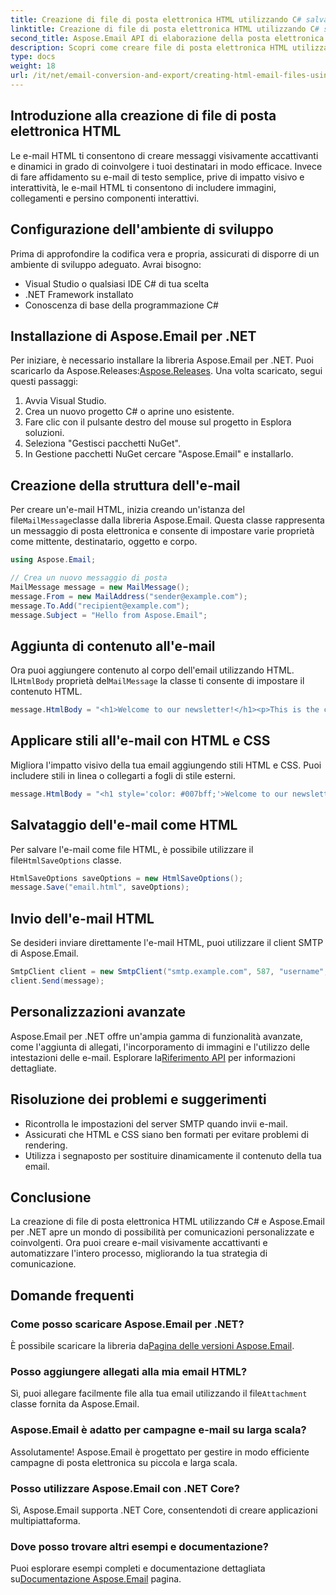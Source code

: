 ```yaml
---
title: Creazione di file di posta elettronica HTML utilizzando C# salva come HTML
linktitle: Creazione di file di posta elettronica HTML utilizzando C# salva come HTML
second_title: Aspose.Email API di elaborazione della posta elettronica .NET
description: Scopri come creare file di posta elettronica HTML utilizzando C# e Aspose.Email per .NET. Guida passo passo con codice sorgente per una perfetta personalizzazione della posta elettronica.
type: docs
weight: 18
url: /it/net/email-conversion-and-export/creating-html-email-files-using-csharp-save-as-html/
---
```


## Introduzione alla creazione di file di posta elettronica HTML

Le e-mail HTML ti consentono di creare messaggi visivamente accattivanti e dinamici in grado di coinvolgere i tuoi destinatari in modo efficace. Invece di fare affidamento su e-mail di testo semplice, prive di impatto visivo e interattività, le e-mail HTML ti consentono di includere immagini, collegamenti e persino componenti interattivi.

## Configurazione dell'ambiente di sviluppo

Prima di approfondire la codifica vera e propria, assicurati di disporre di un ambiente di sviluppo adeguato. Avrai bisogno:

- Visual Studio o qualsiasi IDE C# di tua scelta
- .NET Framework installato
- Conoscenza di base della programmazione C#

## Installazione di Aspose.Email per .NET

 Per iniziare, è necessario installare la libreria Aspose.Email per .NET. Puoi scaricarlo da Aspose.Releases:[Aspose.Releases](https://releases.aspose.com/email/net/). Una volta scaricato, segui questi passaggi:

1. Avvia Visual Studio.
2. Crea un nuovo progetto C# o aprine uno esistente.
3. Fare clic con il pulsante destro del mouse sul progetto in Esplora soluzioni.
4. Seleziona "Gestisci pacchetti NuGet".
5. In Gestione pacchetti NuGet cercare "Aspose.Email" e installarlo.

## Creazione della struttura dell'e-mail

 Per creare un'e-mail HTML, inizia creando un'istanza del file`MailMessage`classe dalla libreria Aspose.Email. Questa classe rappresenta un messaggio di posta elettronica e consente di impostare varie proprietà come mittente, destinatario, oggetto e corpo.

```csharp
using Aspose.Email;

// Crea un nuovo messaggio di posta
MailMessage message = new MailMessage();
message.From = new MailAddress("sender@example.com");
message.To.Add("recipient@example.com");
message.Subject = "Hello from Aspose.Email";
```

## Aggiunta di contenuto all'e-mail

 Ora puoi aggiungere contenuto al corpo dell'email utilizzando HTML. IL`HtmlBody` proprietà del`MailMessage` la classe ti consente di impostare il contenuto HTML.

```csharp
message.HtmlBody = "<h1>Welcome to our newsletter!</h1><p>This is the content of our email.</p>";
```

## Applicare stili all'e-mail con HTML e CSS

Migliora l'impatto visivo della tua email aggiungendo stili HTML e CSS. Puoi includere stili in linea o collegarti a fogli di stile esterni.

```csharp
message.HtmlBody = "<h1 style='color: #007bff;'>Welcome to our newsletter!</h1><p style='font-size: 16px;'>This is the content of our email.</p>";
```

## Salvataggio dell'e-mail come HTML

 Per salvare l'e-mail come file HTML, è possibile utilizzare il file`HtmlSaveOptions` classe.

```csharp
HtmlSaveOptions saveOptions = new HtmlSaveOptions();
message.Save("email.html", saveOptions);
```

## Invio dell'e-mail HTML

Se desideri inviare direttamente l'e-mail HTML, puoi utilizzare il client SMTP di Aspose.Email.

```csharp
SmtpClient client = new SmtpClient("smtp.example.com", 587, "username", "password");
client.Send(message);
```

## Personalizzazioni avanzate

 Aspose.Email per .NET offre un'ampia gamma di funzionalità avanzate, come l'aggiunta di allegati, l'incorporamento di immagini e l'utilizzo delle intestazioni delle e-mail. Esplorare la[Riferimento API](https://reference.aspose.com/email/net) per informazioni dettagliate.

## Risoluzione dei problemi e suggerimenti

- Ricontrolla le impostazioni del server SMTP quando invii e-mail.
- Assicurati che HTML e CSS siano ben formati per evitare problemi di rendering.
- Utilizza i segnaposto per sostituire dinamicamente il contenuto della tua email.

## Conclusione

La creazione di file di posta elettronica HTML utilizzando C# e Aspose.Email per .NET apre un mondo di possibilità per comunicazioni personalizzate e coinvolgenti. Ora puoi creare e-mail visivamente accattivanti e automatizzare l'intero processo, migliorando la tua strategia di comunicazione.

## Domande frequenti

### Come posso scaricare Aspose.Email per .NET?

 È possibile scaricare la libreria da[Pagina delle versioni Aspose.Email](https://releases.aspose.com/email/net).

### Posso aggiungere allegati alla mia email HTML?

 Sì, puoi allegare facilmente file alla tua email utilizzando il file`Attachment` classe fornita da Aspose.Email.

### Aspose.Email è adatto per campagne e-mail su larga scala?

Assolutamente! Aspose.Email è progettato per gestire in modo efficiente campagne di posta elettronica su piccola e larga scala.

### Posso utilizzare Aspose.Email con .NET Core?

Sì, Aspose.Email supporta .NET Core, consentendoti di creare applicazioni multipiattaforma.

### Dove posso trovare altri esempi e documentazione?

Puoi esplorare esempi completi e documentazione dettagliata su[Documentazione Aspose.Email](https://reference.aspose.com/email/net) pagina.